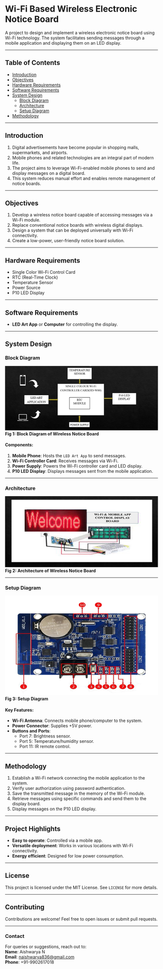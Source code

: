 # Wi-Fi Based Wireless Electronic Notice Board

A project to design and implement a wireless electronic notice board using Wi-Fi technology. The system facilitates sending messages through a mobile application and displaying them on an LED display.

---

## Table of Contents
- [Introduction](#introduction)
- [Objectives](#objectives)
- [Hardware Requirements](#hardware-requirements)
- [Software Requirements](#software-requirements)
- [System Design](#system-design)
  - [Block Diagram](#block-diagram)
  - [Architecture](#architecture)
  - [Setup Diagram](#setup-diagram)
- [Methodology](#methodology)

---

## Introduction
1. Digital advertisements have become popular in shopping malls, supermarkets, and airports.  
2. Mobile phones and related technologies are an integral part of modern life.  
3. The project aims to leverage Wi-Fi-enabled mobile phones to send and display messages on a digital board.  
4. This system reduces manual effort and enables remote management of notice boards.

---

## Objectives
1. Develop a wireless notice board capable of accessing messages via a Wi-Fi module.
2. Replace conventional notice boards with wireless digital displays.
3. Design a system that can be deployed universally with Wi-Fi connectivity.
4. Create a low-power, user-friendly notice board solution.

---

## Hardware Requirements
- Single Color Wi-Fi Control Card  
- RTC (Real-Time Clock)  
- Temperature Sensor  
- Power Source  
- P10 LED Display  

---

## Software Requirements
- **LED Art App** or **Computer** for controlling the display.

---

## System Design

### Block Diagram
![Block Diagram](Block%20Diagram.png)  
**Fig 1: Block Diagram of Wireless Notice Board**

#### Components:
1. **Mobile Phone**: Hosts the `LED Art App` to send messages.  
2. **Wi-Fi Controller Card**: Receives messages via Wi-Fi.  
3. **Power Supply**: Powers the Wi-Fi controller card and LED display.  
4. **P10 LED Display**: Displays messages sent from the mobile application.  

---

### Architecture
![Architecture](Architecture.png)  
**Fig 2: Architecture of Wireless Notice Board**

---

### Setup Diagram
![Setup Diagram](Set%20up%20Diagram.png)  
**Fig 3: Setup Diagram**

#### Key Features:
- **Wi-Fi Antenna**: Connects mobile phone/computer to the system.  
- **Power Connector**: Supplies +5V power.  
- **Buttons and Ports**:
  - Port 7: Brightness sensor.
  - Port 5: Temperature/humidity sensor.
  - Port 11: IR remote control.

---

## Methodology
1. Establish a Wi-Fi network connecting the mobile application to the system.
2. Verify user authorization using password authentication.
3. Save the transmitted message in the memory of the Wi-Fi module.
4. Retrieve messages using specific commands and send them to the display board.
5. Display messages on the P10 LED display.

---

## Project Highlights
- **Easy to operate**: Controlled via a mobile app.
- **Versatile deployment**: Works in various locations with Wi-Fi connectivity.
- **Energy efficient**: Designed for low power consumption.

---

## License
This project is licensed under the MIT License. See `LICENSE` for more details.

---

## Contributing
Contributions are welcome! Feel free to open issues or submit pull requests.

---

### Contact
For queries or suggestions, reach out to:  
**Name**: Aishwarya N  
**Email**: [naishwarya836@gmail.com](mailto:naishwarya836@gmail.com)  
**Phone**: +91-9902617018
